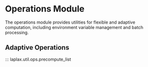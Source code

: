 # Operations Module

The operations module provides utilities for flexible and adaptive computation, including environment variable management and batch processing.

## Adaptive Operations

::: laplax.util.ops.precompute_list
